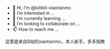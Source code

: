 - 👋 Hi, I’m @bilibili-xiaotianmc
- 👀 I’m interested in ...
- 🌱 I’m currently learning ...
- 💞️ I’m looking to collaborate on ...
- 📫 How to reach me ...

<!---
bilibili-xiaotianmc/bilibili-xiaotianmc is a ✨ special ✨ repository because its `README.md` (this file) appears on your GitHub profile.
You can click the Preview link to take a look at your changes.
--->
这里是来自B站的xiaotianmc，本人新手，多多指教
